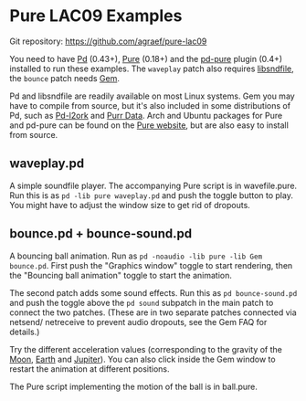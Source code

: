 
Pure LAC09 Examples
===================

Git repository: https://github.com/agraef/pure-lac09

You need to have [Pd] (0.43+), [Pure] (0.18+) and the [pd-pure] plugin (0.4+)
installed to run these examples. The `waveplay` patch also requires
[libsndfile], the `bounce` patch needs [Gem].

[Pd]:         http://crca.ucsd.edu/~msp/
[Pure]:       http://pure-lang.googlecode.com
[pd-pure]:    http://code.google.com/p/pure-lang/wiki/Addons#pd-pure
[Gem]:        http://gem.iem.at
[libsndfile]: http://www.mega-nerd.com/libsndfile/

Pd and libsndfile are readily available on most Linux systems. Gem you may
have to compile from source, but it's also included in some distributions of
Pd, such as [Pd-l2ork] and [Purr Data]. Arch and Ubuntu packages for Pure and
pd-pure can be found on the [Pure website], but are also easy to install from
source.

[Pd-l2ork]: http://l2ork.music.vt.edu/main/make-your-own-l2ork/software/
[Purr Data]: https://git.purrdata.net/jwilkes/purr-data
[Pure website]: https://purelang.bitbucket.io/

waveplay.pd
-----------

A simple soundfile player. The accompanying Pure script is in wavefile.pure.
Run this is as `pd -lib pure waveplay.pd` and push the toggle button to
play. You might have to adjust the window size to get rid of dropouts.

bounce.pd + bounce-sound.pd
---------------------------

A bouncing ball animation. Run as `pd -noaudio -lib pure -lib Gem bounce.pd`.
First push the "Graphics window" toggle to start rendering, then the "Bouncing
ball animation" toggle to start the animation.

The second patch adds some sound effects. Run this as `pd bounce-sound.pd` and
push the toggle above the `pd sound` subpatch in the main patch to connect the
two patches. (These are in two separate patches connected via netsend/
netreceive to prevent audio dropouts, see the Gem FAQ for details.)

Try the different acceleration values (corresponding to the gravity of the
[Moon], [Earth] and [Jupiter]). You can also click inside the Gem window to
restart the animation at different positions.

[Moon]:    http://en.wikipedia.org/wiki/Moon
[Earth]:   http://en.wikipedia.org/wiki/Earth
[Jupiter]: http://en.wikipedia.org/wiki/Jupiter

The Pure script implementing the motion of the ball is in ball.pure.

